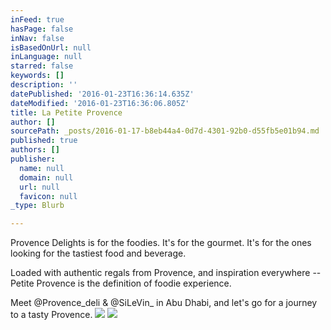 ```yaml
---
inFeed: true
hasPage: false
inNav: false
isBasedOnUrl: null
inLanguage: null
starred: false
keywords: []
description: ''
datePublished: '2016-01-23T16:36:14.635Z'
dateModified: '2016-01-23T16:36:06.805Z'
title: La Petite Provence
author: []
sourcePath: _posts/2016-01-17-b8eb44a4-0d7d-4301-92b0-d55fb5e01b94.md
published: true
authors: []
publisher:
  name: null
  domain: null
  url: null
  favicon: null
_type: Blurb

---
```

Provence Delights is for the foodies. It's for the gourmet. It's for the ones looking for the tastiest food and beverage.

Loaded with authentic regals from Provence, and inspiration everywhere -- Petite Provence is the definition of foodie experience. 

Meet @Provence\_deli & @SiLeVin\_ in Abu Dhabi, and let's go for a journey to a tasty Provence.
![](https://the-grid-user-content.s3-us-west-2.amazonaws.com/cae688a8-0e0a-4fb4-9037-0e3351f8fc61.jpg)
![](https://the-grid-user-content.s3-us-west-2.amazonaws.com/a2f2cc76-db90-4f0b-93a3-a4db9d6e2b3e.jpg)